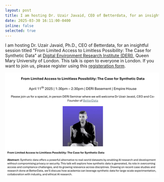 ```yaml
---
layout: post
title: I am hosting Dr. Uzair Javaid, CEO of Betterdata, for an insightful session at QMUL.
date: 2025-03-30 16:11:00-0400
inline: false
selected: true
---
```


I am hosting Dr. Uzair Javaid, Ph.D., CEO of Betterdata, for an insightful session titled "From Limited Access to Limitless Possibility: The Case for Synthetic Data" at [Digital Environment Research Institute (DERI)](https://www.qmul.ac.uk/deri), Queen Mary University of London. This talk is open to everyone in London. If you want to join us, please register using this [registeration form](https://forms.gle/choGp9N8hqUhk5dUA).

<div>
  <img src="assets/img/news/betterData.jpeg">
</div>

